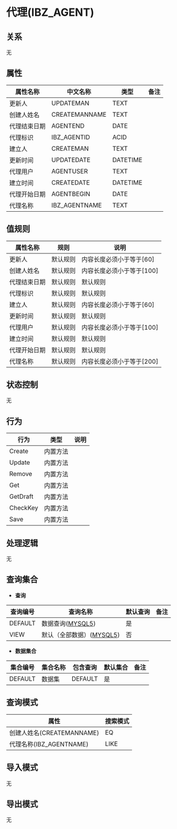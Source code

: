 # 代理(IBZ_AGENT)

  

## 关系
无

## 属性

| 属性名称        |    中文名称    | 类型     |  备注  |
| --------   |------------| -----   |  -------- | 
|更新人|UPDATEMAN|TEXT|&nbsp;|
|创建人姓名|CREATEMANNAME|TEXT|&nbsp;|
|代理结束日期|AGENTEND|DATE|&nbsp;|
|代理标识|IBZ_AGENTID|ACID|&nbsp;|
|建立人|CREATEMAN|TEXT|&nbsp;|
|更新时间|UPDATEDATE|DATETIME|&nbsp;|
|代理用户|AGENTUSER|TEXT|&nbsp;|
|建立时间|CREATEDATE|DATETIME|&nbsp;|
|代理开始日期|AGENTBEGIN|DATE|&nbsp;|
|代理名称|IBZ_AGENTNAME|TEXT|&nbsp;|

## 值规则
| 属性名称    | 规则    |  说明  |
| --------   |------------| ----- | 
|更新人|默认规则|内容长度必须小于等于[60]|
|创建人姓名|默认规则|内容长度必须小于等于[100]|
|代理结束日期|默认规则|默认规则|
|代理标识|默认规则|默认规则|
|建立人|默认规则|内容长度必须小于等于[60]|
|更新时间|默认规则|默认规则|
|代理用户|默认规则|内容长度必须小于等于[100]|
|建立时间|默认规则|默认规则|
|代理开始日期|默认规则|默认规则|
|代理名称|默认规则|内容长度必须小于等于[200]|

## 状态控制

无


## 行为
| 行为    | 类型    |  说明  |
| --------   |------------| ----- | 
|Create|内置方法|&nbsp;|
|Update|内置方法|&nbsp;|
|Remove|内置方法|&nbsp;|
|Get|内置方法|&nbsp;|
|GetDraft|内置方法|&nbsp;|
|CheckKey|内置方法|&nbsp;|
|Save|内置方法|&nbsp;|

## 处理逻辑
无

## 查询集合

* **查询**

| 查询编号 | 查询名称       | 默认查询 |   备注|
| --------  | --------   | --------   | ----- |
|DEFAULT|数据查询([MYSQL5](../../appendix/query_MYSQL5.md#IbzAgent_Default))|是|&nbsp;|
|VIEW|默认（全部数据）([MYSQL5](../../appendix/query_MYSQL5.md#IbzAgent_View))|否|&nbsp;|

* **数据集合**

| 集合编号 | 集合名称   |  包含查询  | 默认集合 |   备注|
| --------  | --------   | -------- | --------   | ----- |
|DEFAULT|数据集|DEFAULT|是|&nbsp;|

## 查询模式
| 属性      |    搜索模式     |
| --------   |------------|
|创建人姓名(CREATEMANNAME)|EQ|
|代理名称(IBZ_AGENTNAME)|LIKE|

## 导入模式
无


## 导出模式
无
